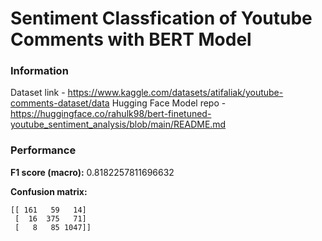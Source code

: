 # Sentiment Classfication of Youtube Comments with BERT Model
### Information
Dataset link - https://www.kaggle.com/datasets/atifaliak/youtube-comments-dataset/data
Hugging Face Model repo - https://huggingface.co/rahulk98/bert-finetuned-youtube_sentiment_analysis/blob/main/README.md

### Performance
**F1 score (macro):** 0.8182257811696632

**Confusion matrix:**
```
[[ 161   59   14]
 [  16  375   71]
 [   8   85 1047]]
```